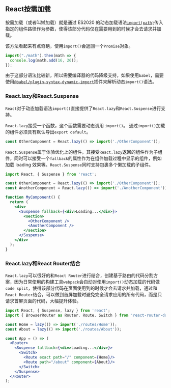## React按需加载

按需加载（或者叫懒加载）就是通过 ES2020 的动态加载语法[`import(path)`](https://es6.ruanyifeng.com/?search=import&x=0&y=0#docs/module#import)传入指定的组件路径作为参数，使得该部分代码仅在需要用到的时候才会去请求并加载。

该方法看起来有点奇葩，使用`import()`会返回一个`Promise`对象。

```javascript
import("./math").then(math => {
  console.log(math.add(16, 26));
});
```

由于这部分语法比较新，所以需要编译器的代码降级支持，如果使用`babel`，需要使用[`@babel/plugin-syntax-dynamic-import`](https://classic.yarnpkg.com/en/package/@babel/plugin-syntax-dynamic-import)插件来解析动态`import()`语法。

### React.lazy和React.Suspense

`React`对于动态加载语法`import()`直接提供了`React.lazy`和`React.Suspense`进行支持。

`React.lazy`接受一个函数，这个函数需要动态调用 `import()`。 通过`import()`加载的组件必须具有默认导出`export default`。

```jsx
const OtherComponent = React.lazy(() => import('./OtherComponent'));
```

`React.Suspense`属于体验优化上的组件，其接受`React.lazy`返回的组件作为子组件，同时可以接受一个`fallback`的属性作为在组件加载过程中显示的组件，例如加载 loading 效果等。`React.Suspense`同时支持包裹多个懒加载的子组件。

```jsx
import React, { Suspense } from 'react';

const OtherComponent = React.lazy(() => import('./OtherComponent'));
const AnotherComponent = React.lazy(() => import('./AnotherComponent'));

function MyComponent() {
  return (
    <div>
      <Suspense fallback={<div>Loading...</div>}>
        <section>
          <OtherComponent />
          <AnotherComponent />
        </section>
      </Suspense>
    </div>
  );
}
```

### React.lazy和React Router结合

`React.lazy`可以很好的和`React Router`进行结合，创建基于路由的代码分割方案，因为日常使用的构建工具`webpack`会自动对使用`import()`动态加载的代码做`code split`，使得该部分代码在页面使用到的时候才会去请求并加载，通过和`React Router`结合，可以做到首屏加载时避免完全请求应用的所有代码，而是只请求首屏页面的代码，大幅提升体验。

```jsx
import React, { Suspense, lazy } from 'react';
import { BrowserRouter as Router, Route, Switch } from 'react-router-dom';

const Home = lazy(() => import('./routes/Home'));
const About = lazy(() => import('./routes/About'));

const App = () => (
  <Router>
    <Suspense fallback={<div>Loading...</div>}>
      <Switch>
        <Route exact path="/" component={Home}/>
        <Route path="/about" component={About}/>
      </Switch>
    </Suspense>
  </Router>
);
```

